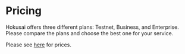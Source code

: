 # Pricing

Hokusai offers three different plans: Testnet, Business, and Enterprise.  
Please compare the plans and choose the best one for your service.

Please see [here](https://hokusai.app/pricing) for prices.
